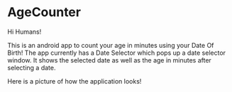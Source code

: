 # AgeCounter

Hi Humans!

This is an android app to count your age in minutes using your Date Of Birth! The app currently has a Date Selector which pops up a date selector window. It shows the selected date as well as the age in minutes after selecting a date.

Here is a picture of how the application looks! 
